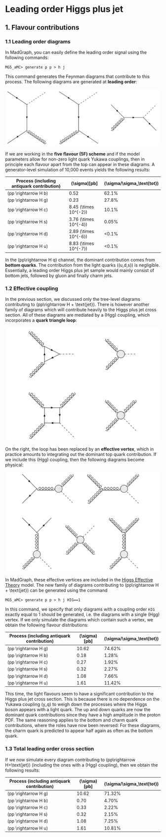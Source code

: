 # Leading order Higgs plus jet

## 1. Flavour contributions

### 1.1 Leading order diagrams

In MadGraph, you can easily define the leading order signal using the following commands:
```shell
MG5_aMC> generate p p > h j
```
This command generates the Feynman diagrams that contribute to this process. The following diagrams are generated at **leading order**:

![Leading order Higgs plus jet diagrams.](images/HPlusJet_LO_Diagrams.png)

If we are working in the **five flavour (5F) scheme** and if the model parameters allow for non-zero light quark Yukawa couplings, then in principle each flavour apart from the top can appear in these diagrams. A generator-level simulation of 10,000 events yields the following results:

Process (including antiquark contribution) | \(\sigma\)[pb] | \(\sigma/\sigma_\text{tot}\) |
------------------------------------------ | -------------- | ---------------------------- |
\(pp \rightarrow H b\)                     | 0.52           | 62.1%                        |
\(pp \rightarrow H g\)                     | 0.23           | 27.8%                        |
\(pp \rightarrow H c\)                     | 8.45 \(\times 10^{-2}\)| 10.1%                |
\(pp \rightarrow H s\)                     | 3.76 \(\times 10^{-4}\)| 0.05%                |
\(pp \rightarrow H d\)                     | 2.89 \(\times 10^{-6}\)| <0.1%                |
\(pp \rightarrow H u\)                     | 8.83 \(\times 10^{-7}\)| <0.1%                |

In the \(pp\rightarrow H q\) channel, the dominant contribution comes from **bottom quarks**. The contribution from the light quarks (\(u,d,s\)) is negligible. Essentially, a leading order Higgs plus jet sample would mainly consist of bottom jets, followed by gluon and finally charm jets.

### 1.2 Effective coupling

In the previous section, we discussed only the tree-level diagrams contributing to \(pp\rightarrow H + \text{jet}\). There is however another family of diagrams which will contribute heavily to the Higgs plus jet cross section. All of these diagrams are mediated by a \(Hgg\) coupling, which incorporates a **quark triangle loop**:

![Higgs-gluon-gluon coupling](images/Hgg_Coupling.png)

On the right, the loop has been replaced by an **effective vertex**, which in practice amounts to integrating out the dominant top quark contribution. If we include this \(Hgg\) coupling, then the following diagrams become physical:

![Diagrams including the Hgg vertex](images/Hgg_Diagrams.png)

In MadGraph, these effective vertices are included in the [Higgs Effective Theory](https://feynrules.irmp.ucl.ac.be/wiki/HiggsEffectiveTheory) model. The new family of diagrams contributing to \(pp\rightarrow H + \text{jet}\) can be generated using the command
```shell
MG5_aMC> generate p p > h j HIG==1
```
In this command, we specify that only diagrams with a coupling order `HIG` exactly equal to 1 should be generated, i.e. the diagrams with a single \(Hgg\) vertex. If we only simulate the diagrams which contain such a vertex, we obtain the following flavour distributions:

Process (including antiquark contribution)| \(\sigma\)[pb] | \(\sigma/\sigma_\text{tot}\) | 
----------------------------------------- | -------------- | ---------------------------- |
\(pp \rightarrow H g\)                    | 10.62          | 74.62%                       |
\(pp \rightarrow H b\)                    | 0.18           | 1.28%                        |
\(pp \rightarrow H c\)                    | 0.27           | 1.92%                        |
\(pp \rightarrow H s\)                    | 0.32           | 2.27%                        |
\(pp \rightarrow H d\)                    | 1.08           | 7.66%                        |
\(pp \rightarrow H u\)                    | 1.61           | 11.42%                       |

This time, the light flavours seem to have a significant contribution to the Higgs plus jet cross section. This is because there is no dependence on the Yukawa coupling \(y_q\) to weigh down the processes where the Higgs boson appears with a light quark. The up and down quarks are now the dominant quark contributions since they have a high amplitude in the proton PDF. The same reasoning applies to the bottom and charm quark contributions, where the roles have now been reversed: For these diagrams, the charm quark is predicted to appear half again as often as the bottom quark.

### 1.3 Total leading order cross section

If we now simulate every diagram contributing to \(pp\rightarrow H+\text{jet}\) (including the ones with a \(Hgg\) coupling), then we obtain the following results:


Process (including antiquark contribution)| \(\sigma\)[pb] | \(\sigma/\sigma_\text{tot}\) | 
----------------------------------------- | -------------- | ---------------------------- |
\(pp \rightarrow H g\)                    | 10.62          | 71.32%                       |
\(pp \rightarrow H b\)                    | 0.70           | 4.70%                        |
\(pp \rightarrow H c\)                    | 0.33           | 2.22%                        |
\(pp \rightarrow H s\)                    | 0.32           | 2.15%                        |
\(pp \rightarrow H d\)                    | 1.08           | 7.25%                        |
\(pp \rightarrow H u\)                    | 1.61           | 10.81%                       |
